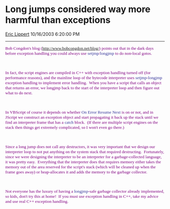 <div id="page">

# Long jumps considered way more harmful than exceptions

[Eric Lippert](https://social.msdn.microsoft.com/profile/Eric%20Lippert) 10/16/2003 6:20:00 PM

-----

<div id="content">

<span style="FONT-SIZE: 10pt; COLOR: purple; FONT-FAMILY: &#39;Lucida Sans Unicode&#39;; mso-bidi-font-family: &#39;Times New Roman&#39;">Bob Congdon's blog (<http://www.bobcongdon.net/blog/>) points out that in the dark days before exception handling you could always use </span><span style="FONT-SIZE: 10pt; COLOR: #333399; FONT-FAMILY: &#39;Lucida Console&#39;">setjmp</span><span style="FONT-SIZE: 10pt; COLOR: purple; FONT-FAMILY: &#39;Lucida Sans Unicode&#39;; mso-bidi-font-family: &#39;Times New Roman&#39;">/</span><span style="FONT-SIZE: 10pt; COLOR: #333399; FONT-FAMILY: &#39;Lucida Console&#39;">longjmp</span><span style="FONT-SIZE: 10pt; COLOR: purple; FONT-FAMILY: &#39;Lucida Sans Unicode&#39;; mso-bidi-font-family: &#39;Times New Roman&#39;"> to do non-local gotos.</span>

<span style="FONT-SIZE: 10pt; COLOR: purple; FONT-FAMILY: &#39;Lucida Sans Unicode&#39;; mso-bidi-font-family: &#39;Times New Roman&#39;"> </span>

 

<span style="FONT-SIZE: 10pt; COLOR: purple; FONT-FAMILY: &#39;Lucida Sans Unicode&#39;; mso-bidi-font-family: &#39;Times New Roman&#39;">In fact, the script engines are compiled in C++ with exception handling turned off (for performance reasons), and the mainline loop of the bytecode interpreter uses </span><span style="FONT-SIZE: 10pt; COLOR: #333399; FONT-FAMILY: &#39;Lucida Console&#39;">setjmp</span><span style="FONT-SIZE: 10pt; COLOR: purple; FONT-FAMILY: &#39;Lucida Sans Unicode&#39;; mso-bidi-font-family: &#39;Times New Roman&#39;">-</span><span style="FONT-SIZE: 10pt; COLOR: #333399; FONT-FAMILY: &#39;Lucida Console&#39;">longjmp</span><span style="FONT-SIZE: 10pt; COLOR: purple; FONT-FAMILY: &#39;Lucida Sans Unicode&#39;; mso-bidi-font-family: &#39;Times New Roman&#39;"> exception handling to implement error handling.<span style="mso-spacerun: yes">  </span>When you have a script that calls an object that returns an error, we longjmp back to the start of the interpreter loop and then figure out what to do next.<span style="mso-spacerun: yes">  </span> </span>

<span style="FONT-SIZE: 10pt; COLOR: purple; FONT-FAMILY: &#39;Lucida Sans Unicode&#39;; mso-bidi-font-family: &#39;Times New Roman&#39;"> </span>

 

<span style="FONT-SIZE: 10pt; COLOR: purple; FONT-FAMILY: &#39;Lucida Sans Unicode&#39;; mso-bidi-font-family: &#39;Times New Roman&#39;">In VBScript of course it depends on whether </span><span style="FONT-SIZE: 10pt; COLOR: #333399; FONT-FAMILY: &#39;Lucida Console&#39;">On Error Resume Next</span><span style="FONT-SIZE: 10pt; COLOR: purple; FONT-FAMILY: &#39;Lucida Sans Unicode&#39;; mso-bidi-font-family: &#39;Times New Roman&#39;"> is on or not, and in JScript we construct an exception object and start propagating it back up the stack until we find an interpreter frame that has a </span><span style="FONT-SIZE: 10pt; COLOR: #333399; FONT-FAMILY: &#39;Lucida Console&#39;">catch</span><span style="FONT-SIZE: 10pt; COLOR: purple; FONT-FAMILY: &#39;Lucida Sans Unicode&#39;; mso-bidi-font-family: &#39;Times New Roman&#39;"> block.<span style="mso-spacerun: yes">  </span>(If there are multiple script engines on the stack then things get extremely complicated, so I won't even go there.)</span>

<span style="FONT-SIZE: 10pt; COLOR: purple; FONT-FAMILY: &#39;Lucida Sans Unicode&#39;; mso-bidi-font-family: &#39;Times New Roman&#39;"> </span>

 

<span style="FONT-SIZE: 10pt; COLOR: purple; FONT-FAMILY: &#39;Lucida Sans Unicode&#39;; mso-bidi-font-family: &#39;Times New Roman&#39;">Since a long jump does not call any destructors, it was very important that we design our interpreter loop to not put anything on the system stack that required destructing.<span style="mso-spacerun: yes">  </span>Fortunately, since we were designing the interpreter to be an interpreter for a garbage-collected language, it was pretty easy.<span style="mso-spacerun: yes">  </span>Everything that the interpreter does that requires memory either takes the memory out of the area reserved for the script's stack (which will be cleaned up when the frame goes away) or heap-allocates it and adds the memory to the garbage collector.</span>

<span style="FONT-SIZE: 10pt; COLOR: purple; FONT-FAMILY: &#39;Lucida Sans Unicode&#39;; mso-bidi-font-family: &#39;Times New Roman&#39;"> </span>

 

<span style="FONT-SIZE: 10pt; COLOR: purple; FONT-FAMILY: &#39;Lucida Sans Unicode&#39;; mso-bidi-font-family: &#39;Times New Roman&#39;">Not everyone has the luxury of having a </span><span style="FONT-SIZE: 10pt; COLOR: #333399; FONT-FAMILY: &#39;Lucida Console&#39;">longjmp</span><span style="FONT-SIZE: 10pt; COLOR: purple; FONT-FAMILY: &#39;Lucida Sans Unicode&#39;; mso-bidi-font-family: &#39;Times New Roman&#39;">-safe garbage collector already implemented, so kids, don't try this at home\!<span style="mso-spacerun: yes">  </span>If you must use exception handling in C++, take my advice and use real C++ exception handling.</span>

</div>

</div>

